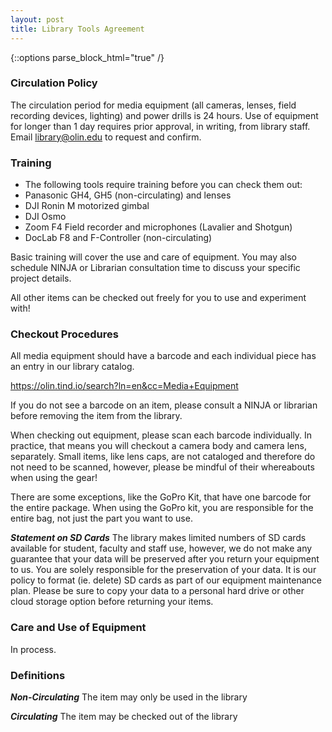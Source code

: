 ```yaml
---
layout: post
title: Library Tools Agreement
---
```

{::options parse_block_html="true" /}

### Circulation Policy

The circulation period for media equipment (all cameras, lenses, field recording devices, lighting) and power drills is 24 hours. Use of equipment for longer than 1 day requires prior approval, in writing, from library staff. Email library@olin.edu to request and confirm.

### Training

- The following tools require training before you can check them out:
- Panasonic GH4, GH5 (non-circulating) and lenses
- DJI Ronin M motorized gimbal
- DJI Osmo
- Zoom F4 Field recorder and microphones (Lavalier and Shotgun)
- DocLab F8 and F-Controller (non-circulating)

Basic training will cover the use and care of equipment. You may also schedule NINJA or Librarian consultation time to discuss your specific project details.

All other items can be checked out freely for you to use and experiment with! 

### Checkout Procedures

All media equipment should have a barcode and each individual piece has an entry in our library catalog.

 https://olin.tind.io/search?ln=en&cc=Media+Equipment

If you do not see a barcode on an item, please consult a NINJA or librarian before removing the item from the library. 

When checking out equipment, please scan each barcode individually. In practice, that means you will checkout a camera body and camera lens, separately. Small items, like lens caps, are not cataloged and therefore do not need to be scanned, however, please be mindful of their whereabouts when using the gear!

There are some exceptions, like the GoPro Kit, that have one barcode for the entire package. When using the GoPro kit, you are responsible for the entire bag, not just the part you want to use.

***Statement on SD Cards*** The library makes limited numbers of SD cards available for student, faculty and staff use, however, we do not make any guarantee that your data will be preserved after you return your equipment to us. You are solely responsible for the preservation of your data. It is our policy to format (ie. delete) SD cards as part of our equipment maintenance plan. Please be sure to copy your data to a personal hard drive or other cloud storage option before returning your items.

### Care and Use of Equipment

In process.

### Definitions

***Non-Circulating*** The item may only be used in the library

***Circulating*** The item may be checked out of the library